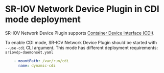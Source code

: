 # SR-IOV Network Device Plugin in CDI mode deployment

SR-IOV Network Device Plugin supports [Container Device Interface (CDI)](https://github.com/container-orchestrated-devices/container-device-interface).

To enable CDI mode, SR-IOV Network Device Plugin should be started with `--use-cdi` CLI argument.
This mode has different deployment requirements: `sriovdp-daemonset.yaml`

```yaml
    - mountPath: /var/run/cdi
      name: dynamic-cdi
```
